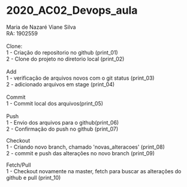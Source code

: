 # 2020_AC02_Devops_aula

Maria de Nazaré Viane Silva<br>
RA: 1902559<br>
<br>
Clone:<br>
1 - Criação do repositorio no github (print_01)<br>
2 - Clone do projeto no diretorio local (print_02)<br>
<br>
Add<br>
1 - verificação de arquivos novos com o git status (print_03)<br>
2 - adicionado arquivos em stage (print_04)<br>
<br>
Commit<br>
1 - Commit local dos arquivos(print_05)<br>
<br>
Push<br>
1 - Envio dos arquivos para o github(print_06)<br>
2 - Confirmação do push no github (print_07)<br>

Checkout<br>
1 - Criando novo branch, chamado 'novas_alteracoes' (print_08)<br>
2 - commit e push das alterações no novo branch (print_09)<br>

Fetch/Pull<br>
1 - Checkout novamente na master, fetch para buscar as alterações do github e pull (print_10)<br>
